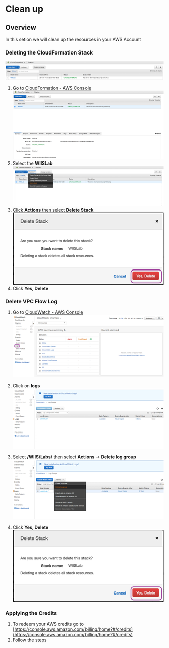 # Clean up

## Overview
In this setion we will clean up the resources in your AWS Account

### Deleting the CloudFormation Stack
![](https://github.com/Halimer/wiis/blob/master/images/Clean_up1.png)
1. Go to [CloudFormation - AWS Console](http://console.aws.amazon.com/cloudformation)
![](https://github.com/Halimer/wiis/blob/master/images/Clean_up2.png)
2. Select the **WIISLab**
![](https://github.com/Halimer/wiis/blob/master/images/Clean_up3.png)
4. Click **Actions** then select **Delete Stack**
![](https://github.com/Halimer/wiis/blob/master/images/Clean_up4.png)
5. Click **Yes, Delete**


### Delete VPC Flow Log
1. Go to [CloudWatch - AWS Console](http://console.aws.amazon.com/cloudwatch)
![](https://github.com/Halimer/wiis/blob/master/images/Clean_up5.png)

2. Click on **logs**
![](https://github.com/Halimer/wiis/blob/master/images/Clean_up6.png)

4. Select **/WIIS/Labs/** then select **Actions** -> **Delete log group**
![](https://github.com/Halimer/wiis/blob/master/images/Clean_up7.png)

5. Click **Yes, Delete**
![](https://github.com/Halimer/wiis/blob/master/images/Clean_up4.png)


### Applying the Credits
1. To redeem your AWS credits go to [https://console.aws.amazon.com/billing/home?#/credits](https://console.aws.amazon.com/billing/home?#/credits)
2. Follow the steps 
